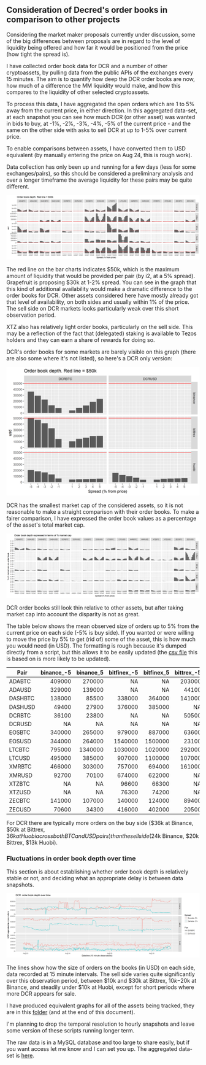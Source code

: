 ## Consideration of Decred's order books in comparison to other projects

Considering the market maker proposals currently under discussion, some of the big differences between proposals are in regard to the level of liquidity being offered and how far it would be positioned from the price (how tight the spread is).

I have collected order book data for DCR and a number of other cryptoassets, by pulling data from the public APIs of the exchanges every 15 minutes. The aim is to quantify how deep the DCR order books are now, how much of a difference the MM liquidity would make, and how this compares to the liquidity of other selected cryptoassets.

To process this data, I have aggregated the open orders which are 1 to 5% away from the current price, in either direction. In this aggregated data-set, at each snapshot you can see how much DCR (or other asset) was wanted in bids to buy, at -1%, -2%, -3%, -4%, -5% of the current price - and the same on the other side with asks to sell DCR at up to 1-5% over current price.

To enable comparisons between assets, I have converted them to USD equivalent (by manually entering the price on Aug 24, this is rough work).

Data collection has only been up and running for a few days (less for some exchanges/pairs), so this should be considered a preliminary analysis and over a longer timeframe the average liquidity for these pairs may be quite different. 

![Order book depth for a selection of assets](img/orderbook-depth.png)

The red line on the bar charts indicates $50k, which is the maximum amount of liquidity that would be provided per pair (by i2, at a 5% spread). Grapefruit is proposing $30k at 1-2% spread. You can see in the graph that this kind of additional availability would make a dramatic difference to the order books for DCR. Other assets considered here have mostly already got that level of availability, on both sides and usually within 1% of the price. The sell side on DCR markets looks particularly weak over this short observation period.

XTZ also has relatively light order books, particularly on the sell side. This may be a reflection of the fact that (delegated) staking is available to Tezos holders and they can earn a share of rewards for doing so. 

DCR's order books for some markets are barely visible on this graph (there are also some where it's not listed), so here's a DCR only version:

![Order book depth for DCR](img/orderbook-depth-DCR.png)

DCR has the smallest market cap of the considered assets, so it is not reasonable to make a straight comparison with their order books. To make a fairer comparison, I have expressed the order book values as a percentage of the asset's total market cap.

![Order book depth for a selection of assets - expressed as % of market cap](img/orderbook-depth-mcap.png)

DCR order books still look thin relative to other assets, but after taking market cap into account the disparity is not as great.

The table below shows the mean observed size of orders up to 5% from the current price on each side (-5% is buy side). If you wanted or were willing to move the price by 5% to get (rid of) some of the asset, this is how much you would need (in USD). The formatting is rough because it's dumped directly from a script, but this allows it to be easily updated (the [csv file]() this is based on is more likely to be updated).

| Pair    | binance_-5 | binance_5 | bitfinex_-5 | bitfinex_5 | bittrex_-5 | bittrex_5 | huobi_-5 | huobi_5 | kraken_-5 | kraken_5 |
| ------- | ---------: | --------: | ----------: | ---------: | ---------: | --------: | -------: | ------: | --------: | -------: |
| ADABTC  |     409000 |    270000 |          NA |         NA |     203000 |     98400 |   165000 |   93100 |    101000 |    34000 |
| ADAUSD  |     329000 |    139000 |          NA |         NA |      44100 |     30100 |   115000 |   76200 |    106000 |    82600 |
| DASHBTC |     138000 |     85500 |      338000 |     364000 |     141000 |     88900 |   193000 |  103000 |     84500 |    31800 |
| DASHUSD |      49400 |     27900 |      376000 |     385000 |         NA |        NA |   186000 |  154000 |     42500 |    73000 |
| DCRBTC  |      36100 |     23800 |          NA |         NA |      50500 |     20000 |    20300 |    5710 |        NA |       NA |
| DCRUSD  |         NA |        NA |          NA |         NA |         NA |        NA |    15600 |    6690 |        NA |       NA |
| EOSBTC  |     340000 |    265000 |      979000 |     887000 |      63600 |     34600 |   434000 |  220000 |    177000 |   129000 |
| EOSUSD  |     344000 |    264000 |     1540000 |    1500000 |      23100 |     16200 |   345000 |  282000 |    217000 |   234000 |
| LTCBTC  |     795000 |   1340000 |     1030000 |    1020000 |     292000 |    122000 |   305000 |  249000 |    233000 |   143000 |
| LTCUSD  |     495000 |    385000 |      907000 |    1100000 |     107000 |     83000 |   957000 |  680000 |    349000 |   329000 |
| XMRBTC  |     466000 |    303000 |      757000 |     694000 |     161000 |     94200 |   189000 |  139000 |    260000 |   219000 |
| XMRUSD  |      92700 |     70100 |      674000 |     622000 |         NA |        NA |   188000 |  123000 |    233000 |   206000 |
| XTZBTC  |         NA |        NA |       96600 |      66300 |         NA |        NA |    25700 |   17800 |    139000 |    69200 |
| XTZUSD  |         NA |        NA |       76300 |      74200 |         NA |        NA |    26300 |    3180 |     71100 |    52400 |
| ZECBTC  |     141000 |    107000 |      140000 |     124000 |      89400 |     64500 |   180000 |   95500 |     63400 |    25000 |
| ZECUSD  |      70600 |     34300 |      416000 |     402000 |      20500 |     13700 |   258000 |  112000 |     71700 |    62600 |

For DCR there are typically more orders on the buy side ($36k at Binance, $50k at Bittrex, $36k at Huobi across both BTC and USD pairs) than the sell side ($24k Binance, $20k Bittrex, $13k Huobi).

### Fluctuations in order book depth over time

This section is about establishing whether order book depth is relatively stable or not, and  deciding what an appropriate delay is between data snapshots. 

![Order book depth over time (5% from price)](img/DCR-orderbooks-time.png)

The lines show how the size of orders on the books (in USD) on each side, data recorded at 15 minute intervals. The sell side varies quite significantly over this observation period, between $10k and $30k at Bittrex, $10k-$20k at Binance, and steadily under $10k at Huobi, except for short periods where more DCR appears for sale.

I have produced equivalent graphs for all of the assets being tracked, they are in this [folder](img/) (and at the end of this document).

I'm planning to drop the temporal resolution to hourly snapshots and leave some version of these scripts running longer term.

The raw data is in a MySQL database and too large to share easily, but if you want access let me know and I can set you up. The aggregated data-set is [here](data/orderbook-observations-long.csv).